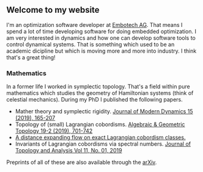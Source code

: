 ## Welcome to my website

I'm an optimization software developer at [Embotech AG](https://www.embotech.com/). That means I spend a lot of time developing software for doing embedded optimization. I am very interested in dynamics and how one can develop software tools to control dynamical systems. That is something which used to be an academic dicipline but which is moving more and more into industry. I think that's a great thing!

### Mathematics

In a former life I worked in symplectic topology. That's a field within pure mathematics which studies the geometry of Hamiltonian systems (think of celestial mechanics). During my PhD I published the following papers.

- Mather theory and symplectic rigidity. [Journal of Modern Dynamics 15 (2019), 165-207](https://www.aimsciences.org/article/doi/10.3934/jmd.2019018)
- Topology of (small) Lagrangian cobordisms. [Algebraic & Geometric Topology 19-2 (2019), 701-742](https://msp.org/agt/2019/19-2/p03.xhtml)
- [A distance expanding flow on exact Lagrangian cobordism classes.](https://arxiv.org/abs/1608.05821)
- Invariants of Lagrangian cobordisms via spectral numbers. [Journal of Topology and Analysis Vol 11, No. 01, 2019](https://www.worldscientific.com/doi/abs/10.1142/S1793525319500092)

Preprints of all of these are also available through the [arXiv](https://arxiv.org/search/?searchtype=author&query=Bisgaard%2C+M+R).

